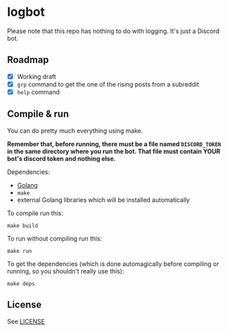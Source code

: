 # logbot

Please note that this repo has nothing to do with logging. It's just a Discord bot.

## Roadmap

 - [x] Working draft
 - [x] `grp` command to get the one of the rising posts from a subreddit
 - [x] `help` command

## Compile & run

You can do pretty much everything using make.

**Remember that, before running, there must be a file named `DISCORD_TOKEN` in the same directory where you run the bot. That file must contain YOUR bot's discord token and nothing else.**

Dependencies:

 - [Golang](https://go.dev/)
 - `make`
 - external Golang libraries which will be installed automatically

To compile run this:

```
make build
```

To run without compiling run this:

```
make run
```

To get the dependencies (which is done automagically before compiling or running, so you shouldn't really use this):

```
make deps
```

## License

See [LICENSE](/LICENSE)
